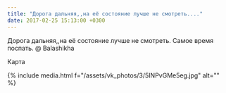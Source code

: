 ```yaml
---
title: "Дорога дальняя,,на её состояние лучше не смотреть...."
date: 2017-02-25 15:13:00 +0300
---
```


Дорога дальняя,,на её состояние лучше не смотреть. Самое время поспать. @ Balashikha

Карта

{% include media.html f="/assets/vk_photos/3/5INPvGMe5eg.jpg" alt="" %}

